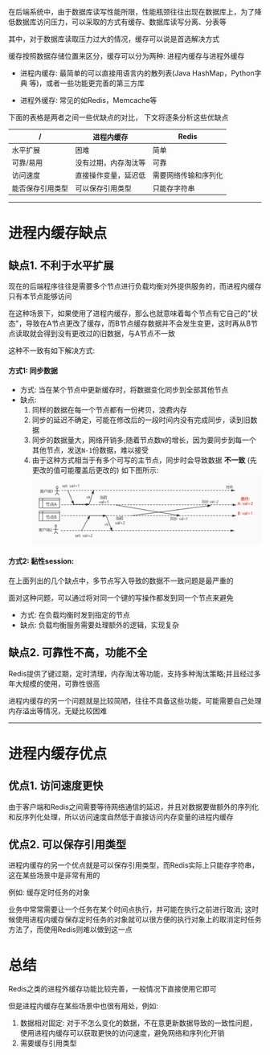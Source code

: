 在后端系统中，由于数据库读写性能所限，性能瓶颈往往出现在数据库上，为了降低数据库访问压力，可以采取的方式有缓存、数据库读写分离、分表等

其中，对于数据库读取压力过大的情况，缓存可以说是首选解决方式

缓存按照数据存储位置来区分，缓存可以分为两种: 进程内缓存与进程外缓存

- 进程内缓存: 最简单的可以直接用语言内的散列表(Java HashMap，Python字典 等)，或者一些功能更完善的第三方库

- 进程外缓存: 常见的如Redis，Memcache等


下面的表格是两者之间一些优缺点的对比， 下文将逐条分析这些优缺点

/|进程内缓存|Redis
---|---|---
水平扩展 | 困难	| 简单
可靠/易用 | 没有过期，内存淘汰等 | 可靠
访问速度 |	直接操作变量，延迟低 |	需要网络传输和序列化
能否保存引用类型  |	可以保存引用类型 |	只能存字符串

---

# 进程内缓存缺点

## 缺点1. 不利于水平扩展

现在的后端程序往往是需要多个节点进行负载均衡对外提供服务的，而进程内缓存只有本节点能够访问

在这种场景下，如果使用了进程内缓存，那么也就意味着每个节点有它自己的"状态"，导致在A节点更改了缓存，而B节点缓存数据并不会发生变更，这时再从B节点读取就会得到没有更改过的旧数据，与A节点不一致

这种不一致有如下解决方式:

####  方式1: 同步数据
- 方式: 当在某个节点中更新缓存时，将数据变化同步到全部其他节点
- 缺点: 
    1. 同样的数据在每一个节点都有一份拷贝，浪费内存
    2. 同步的延迟不确定，可能在修改后的一段时间内没有完成同步，读到旧数据
    3. 同步的数据量大，网络开销多;随着节点数`N`的增长，因为要同步到每一个其他节点，发送`N-1`份数据，难以接受
    4. 由于这种方式相当于有多个可写的主节点，同步时会导致数据 **不一致** (先更改的值可能覆盖后更改的) 如下图所示:
    ![](多节点写入.jpg)


#### 方式2: 黏性session: 

在上面列出的几个缺点中，多节点写入导致的数据不一致问题是最严重的

面对这种问题，可以通过将对同一个键的写操作都发到同一个节点来避免

- 方式: 在负载均衡时发到指定的节点
- 缺点: 负载均衡服务需要处理额外的逻辑，实现复杂


## 缺点2. 可靠性不高，功能不全

Redis提供了键过期，定时清理，内存淘汰等功能，支持多种淘汰策略;并且经过多年大规模的使用，可靠性很高

进程内缓存的另一个问题就是比较简陋，往往不具备这些功能，可能需要自己处理内存溢出等情况，无疑比较困难

---

# 进程内缓存优点

## 优点1. 访问速度更快
由于客户端和Redis之间需要等待网络通信的延迟，并且对数据要做额外的序列化和反序列化处理，所以访问速度自然低于直接访问内存变量的进程内缓存

## 优点2. 可以保存引用类型
进程内缓存的另一个优点就是可以保存引用类型，而Redis实际上只能存字符串，这在某些场景中是非常有用的

例如: 缓存定时任务的对象

业务中常常需要让一个任务在某个时间点执行，并可能在执行之前进行取消;
这时候使用进程内缓存保存定时任务的对象就可以很方便的执行对象上的取消定时任务方法了，而使用Redis则难以做到这一点


# 总结 
Redis之类的进程外缓存功能比较完善，一般情况下直接使用它即可

但是进程内缓存在某些场景中也很有用处，例如:
1. 数据相对固定: 对于不怎么变化的数据，不在意更新数据导致的一致性问题， 使用进程内缓存可以获取更快的访问速度，避免网络和序列化开销
2. 需要缓存引用类型
